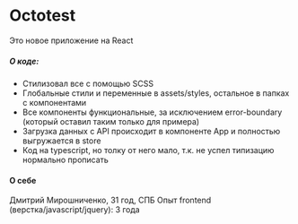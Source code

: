 # Octotest

Это новое приложение на React

##### О коде:

- Стилизовал все с помощью SCSS
- Глобальные стили и переменные в assets/styles, остальное в папках с компонентами
- Все компоненты функциональные, за исключением error-boundary (который оставил таким только для примера)
- Загрузка данных с API происходит в компоненте App и полностью выгружается в store
- Код на typescript, но толку от него мало, т.к. не успел типизацию нормально прописать

#### О себе

Дмитрий Мирошниченко, 31 год, СПБ
Опыт frontend (верстка/javascript/jquery): 3 года
